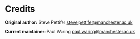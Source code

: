 # Credits

**Original author:** Steve Pettifer <steve.pettifer@manchester.ac.uk>

**Current maintainer:** Paul Waring <paul.waring@manchester.ac.uk>

